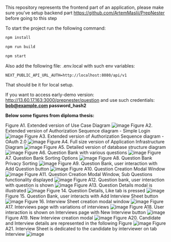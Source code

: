 This repository represents the frontend part of an application, please make sure you've setup backend part https://github.com/ArtemMaslii/PrepNester before going to this step

To start the project run the following command:

```bash
npm install

npm run build

npm start
```

Also add the following file: .env.local
with such env variables:

```env
NEXT_PUBLIC_API_URL_AUTH=http://localhost:8080/api/v1
```

That should be it for local setup.

If you want to access early-demo version: http://13.60.17.163:3000/prepnester/question and use such credentials:
**bob@example.com
password_hash2**

**Below some figures from diploma thesis:**

Figure A1. Extended version of Use Case Diagram
![image](https://github.com/user-attachments/assets/40335921-3f03-4c85-814e-bf5480e12fbf)
Figure A2. Extended version of Authorization Sequence diagram - Simple Login
![image](https://github.com/user-attachments/assets/6163a4de-23e3-4a80-873b-3244d18b7e20)
Figure A3. Extended version of Authorization Sequence diagram - OAuth 2.0
![image](https://github.com/user-attachments/assets/72766909-ddd7-4cc3-86a7-78286d082b25)
Figure A4. Full size version of Application Infrastructure Diagram
![image](https://github.com/user-attachments/assets/7e831e5f-1d87-41e8-b3a6-5ff72ce7829b)
Figure A5. Detailed version of database structure diagram
![image](https://github.com/user-attachments/assets/ef38c83b-8232-4363-8a4f-5946584c3ac0)
Figure A6. Question Bank with various questions
![image](https://github.com/user-attachments/assets/aa99a2e9-e261-4397-9afe-fe75c896a81d)
Figure A7. Question Bank Sorting Options
![image](https://github.com/user-attachments/assets/c91404c4-ba1b-4ade-824f-28cb2fa5e59f)
Figure A8. Question Bank Privacy Sorting
![image](https://github.com/user-attachments/assets/06802ba5-3486-4262-9db0-c223f2fa0163)
Figure A9. Question Bank, user interaction with Add Question button
![image](https://github.com/user-attachments/assets/30b25346-bee5-409f-83b8-264184f5fbfe)
Figure A10. Question Creation Modal Window
![image](https://github.com/user-attachments/assets/7aea9ece-52ff-4152-9eac-ff38f3118da8)
Figure A11. Question Creation Modal Window, Sub Questions functionality displayed
![image](https://github.com/user-attachments/assets/4a7f0b68-304f-4ca2-a66c-fa94b3237c6a)
Figure A12. Question bank, user interaction with question is shown
![image](https://github.com/user-attachments/assets/b5d48d63-a5c3-40f4-bb4e-f5a82228ad8a)
Figure A13. Question Details modal is illustrated
![image](https://github.com/user-attachments/assets/da909247-98c2-4fae-b385-cda13a8be3cb)
Figure 14. Question Details, Like tab is pressed
![image](https://github.com/user-attachments/assets/be696fc7-2f7f-4db3-8aa9-a2bd1ad86d58)
Figure 15. Question Bank, user interacts with Add Interview Sheet button
![image](https://github.com/user-attachments/assets/91cac2eb-bdb3-4b7a-9db0-22eb8f6d449d)
Figure 16. Interview Sheet creation modal window
![image](https://github.com/user-attachments/assets/560b28be-6027-447f-8783-5ce08c70f7be)
Figure A17. Interviews page with variations of interviews
![image](https://github.com/user-attachments/assets/fde0b10e-ab1e-48b6-94ba-e6c16dacb381)
Figure A18. User interaction is shown on Interviews page with New Interview button
![image](https://github.com/user-attachments/assets/bdace0ac-7a25-4873-a95f-a6b145e9431e)
Figure A19. New Interview creation modal
![image](https://github.com/user-attachments/assets/ff865b75-db1d-4119-b89a-afc23786c97d)
Figure A20. Candidate and Interview details are represented in the following Figure
![image](https://github.com/user-attachments/assets/9a8571d5-7e2e-4068-a769-6208c7788476)
Figure A21. Interview Sheet is dedicated to the candidate by interviewer on tab Interview
![image](https://github.com/user-attachments/assets/90bcd524-86fa-4135-9785-01fc9cdfee66)

